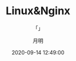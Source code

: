 ---
layout: post
title: "Linux&Nginx"
subtitle: "「」"
author: "月明"
date:  2020-09-14 12:49:00
header-img: "assets/background13.png"
header-mask: 0.3
tags:
  - JavaWeb
  - 学习笔记
  - Linux
  - Nginx
---